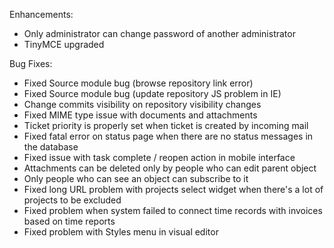 Enhancements:

* Only administrator can change password of another administrator
* TinyMCE upgraded

Bug Fixes:

* Fixed Source module bug (browse repository link error)
* Fixed Source module bug (update repository JS problem in IE)
* Change commits visibility on repository visibility changes
* Fixed MIME type issue with documents and attachments
* Ticket priority is properly set when ticket is created by incoming mail
* Fixed fatal error on status page when there are no status messages in the database
* Fixed issue with task complete / reopen action in mobile interface
* Attachments can be deleted only by people who can edit parent object
* Only people who can see an object can subscribe to it
* Fixed long URL problem with projects select widget when there's a lot of projects to be excluded
* Fixed problem when system failed to connect time records with invoices based on time reports
* Fixed problem with Styles menu in visual editor